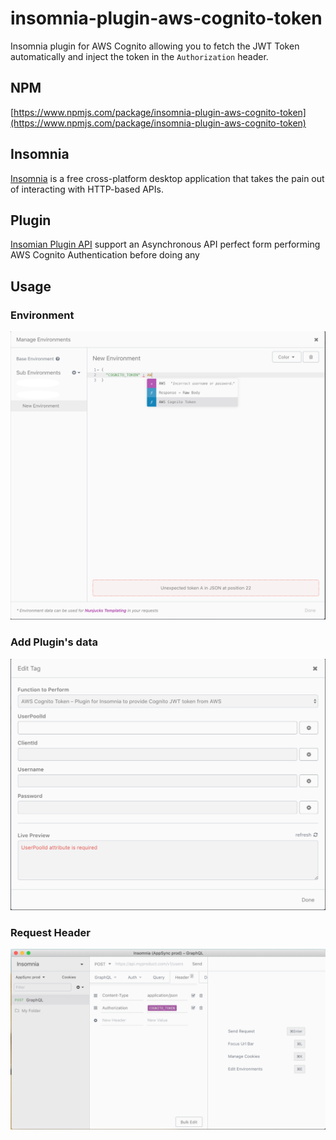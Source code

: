# insomnia-plugin-aws-cognito-token
Insomnia plugin for AWS Cognito allowing you to fetch the JWT Token automatically and inject the token in the `Authorization` header.

## NPM
[https://www.npmjs.com/package/insomnia-plugin-aws-cognito-token](https://www.npmjs.com/package/insomnia-plugin-aws-cognito-token)

## Insomnia
[Insomnia](https://support.insomnia.rest/) is a free cross-platform desktop application that takes the pain out of interacting with HTTP-based APIs. 

## Plugin
[Insomian Plugin API](https://support.insomnia.rest/article/26-plugins) support an Asynchronous API perfect form performing AWS Cognito Authentication before doing any 

## Usage

### Environment

![Environment](./images/Add_environment.png)

### Add Plugin's data

![Form](./images/Plugin_form.png)

### Request Header

![Header](./images/Authorization_header.png)

